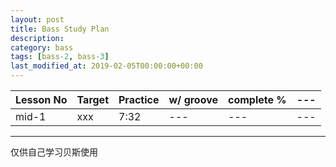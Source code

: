 ```yaml
---
layout: post
title: Bass Study Plan
description: 
category: bass
tags: [bass-2, bass-3]
last_modified_at: 2019-02-05T00:00:00+00:00
---
```


| Lesson No | Target | Practice | w/ groove  | complete % | --- |
| --- | --- | --- | --- | --- | --- |
| mid-1 | xxx | 7:32 | --- | --- | --- |


<hr>

仅供自己学习贝斯使用


